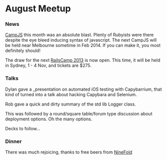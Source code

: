 # August Meetup

### News

[CampJS](http://campjs.com) this month was an absolute blast. Plenty of Rubyists were there despite the eye bleed inducing syntax of javascript.  The next CampJS will be held near Melbourne sometime in Feb 2014. If you can make it, you most definitely should!

The draw for the next [RailsCamp 2013](http://syd14.railscamps.org/) is now open. This time, it will be held in Sydney, 1 - 4 Nov, and tickets are $275.

### Talks

Dylan gave a _presentation on automated iOS testing with Capybarrium, that kind of turned into a talk about hacking Capybara and Selenium.

Rob gave a quick and dirty summary of the std lib Logger class.

This was followed by a round/square table/forum type discussion about deployment options. Oh the many options.

Decks to follow...

### Dinner

There was much rejoicing, thanks to free beers from [NineFold](http://ninefold.com/)